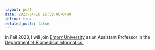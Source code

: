 ```yaml
---
layout: post
date: 2023-04-16 15:59:00-0400
inline: true
related_posts: false
---
```


In Fall 2023, I will join [Emory University](https://www.emory.edu/home/index.html) as an Assistant Professor in the [Department of Biomedical Informatics.](https://med.emory.edu/departments/biomedical-informatics/index.html)